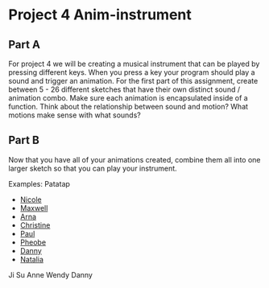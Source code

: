 # Project 4 Anim-instrument

## Part A
For project 4 we will be creating a musical instrument that can be played by pressing different keys. When you press a key your program should play a sound and trigger an animation. For the first part of this assignment, create between 5 - 26 different sketches that have their own distinct sound / animation combo. Make sure each animation is encapsulated inside of a function. Think about the relationship between sound and motion? What motions make sense with what sounds?


## Part B
Now that you have all of your animations created, combine them all into one larger sketch so that you can play your instrument.

Examples:
Patatap


* [Nicole](https://editor.p5js.org/nwang/sketches/BJ07dzc2X)
* [Maxwell](https://editor.p5js.org/maxwell.f26/sketches/Bkh1A0K27)
* [Arna](https://editor.p5js.org/arnachen/sketches/SJ6Pae_i7)
* [Christine](https://editor.p5js.org/cwei1/sketches/HJqoaZZnX)
* [Paul](https://editor.p5js.org/PaulKnipper/sketches/r1S2IgZhX)
* [Pheobe](https://editor.p5js.org/phsu17/sketches/rJTk2xds7)
* [Danny](https://editor.p5js.org/dannygray/sketches/BJTx-4c2Q)
* [Natalia](https://editor.p5js.org/nszmidt/sketches/r1L97l5lN)


Ji Su
Anne
Wendy
Danny
